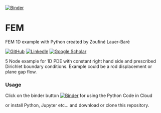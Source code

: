 [![Binder](https://mybinder.org/badge_logo.svg)](https://mybinder.org/v2/gh/zolabar/FEM/HEAD)
# FEM
FEM 1D example with Python created by Zoufiné Lauer-Baré

[![GitHub](https://img.shields.io/badge/github-%23121011.svg?style=for-the-badge&logo=github&logoColor=white)](https://github.com/zolabar)
[![LinkedIn](https://img.shields.io/badge/linkedin-%230077B5.svg?style=for-the-badge&logo=linkedin&logoColor=white)](https://www.linkedin.com/in/zoufine-lauer-bare-14677a77)
[![Google Scholar](https://img.shields.io/badge/google%20scholar-4285F4?style=for-the-badge&logo=google%20assistant&logoColor=white)](https://scholar.google.com/citations?user=Gsm7ZzUAAAAJ&hl=en&oi=sra)


5 Node example for 1D PDE with constant right hand side and prescribed Dirichlet boundary conditions. Example could be a rod displacement or plane gap flow.

### Usage

Click on the binder button [![Binder](https://mybinder.org/badge_logo.svg)](https://mybinder.org/v2/gh/zolabar/FEM/HEAD) for using the Python Code in Cloud

or install Python, Jupyter etc... and download or clone this repository.
